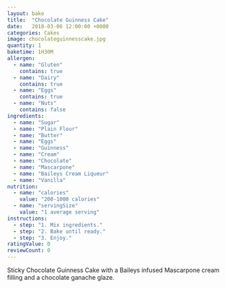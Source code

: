 ```yaml
---
layout: bake
title:  "Chocolate Guinness Cake"
date:   2018-03-06 12:00:00 +0000
categories: Cakes
image: chocolateguinnesscake.jpg
quantity: 1
baketime: 1H30M
allergen:
  - name: "Gluten"
    contains: true
  - name: "Dairy"
    contains: true
  - name: "Eggs"
    contains: true
  - name: "Nuts"
    contains: false
ingredients:
  - name: "Sugar"
  - name: "Plain Flour"
  - name: "Butter"
  - name: "Eggs"
  - name: "Guinness"
  - name: "Cream"
  - name: "Chocolate"
  - name: "Mascarpone"
  - name: "Baileys Cream Liqueur"
  - name: "Vanilla"
nutrition:
  - name: "calories"
    value: "200-1000 calories"
  - name: "servingSize"
    value: "1 average serving"
instructions:
  - step: "1. Mix ingredients."
  - step: "2. Bake until ready."
  - step: "3. Enjoy."
ratingValue: 0
reviewCount: 0
---
```


Sticky Chocolate Guinness Cake with a Baileys infused Mascarpone cream filling and a chocolate ganache glaze.
